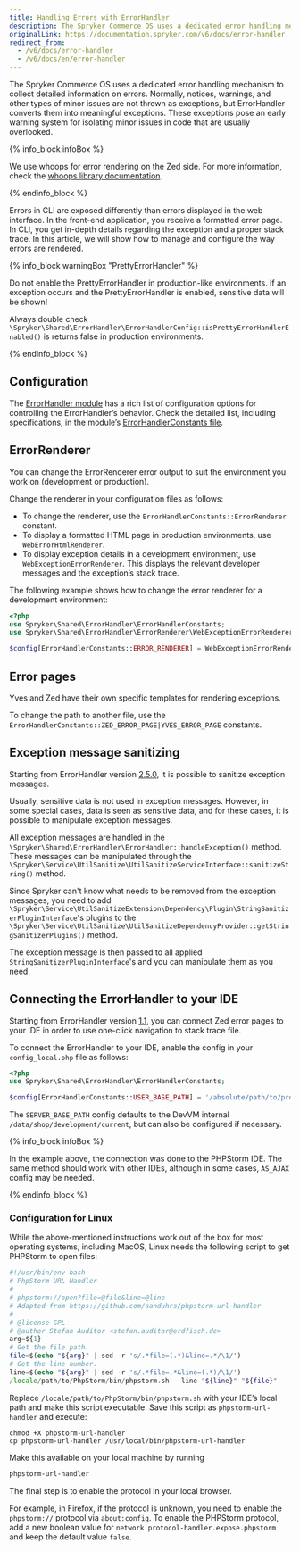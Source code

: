 ```yaml
---
title: Handling Errors with ErrorHandler
description: The Spryker Commerce OS uses a dedicated error handling mechanism to collect detailed error related information. The ErrorHandler handles notices, warnings and other types of minor issues usually not thrown as exceptions as strict as more serious errors.
originalLink: https://documentation.spryker.com/v6/docs/error-handler
redirect_from:
  - /v6/docs/error-handler
  - /v6/docs/en/error-handler
---
```


The Spryker Commerce OS uses a dedicated error handling mechanism to collect detailed information on errors. Normally, notices, warnings, and other types of minor issues are not thrown as exceptions, but ErrorHandler converts them into meaningful exceptions. These exceptions pose an early warning system for isolating minor issues in code that are usually overlooked.

{% info_block infoBox %}

We use whoops for error rendering on the Zed side. For more information, check the [whoops library documentation](https://filp.github.io/whoops/).

{% endinfo_block %}

Errors in CLI are exposed differently than errors displayed in the web interface. In the front-end application, you receive a formatted error page. In CLI, you get in-depth details regarding the exception and a proper stack trace. In this article, we will show how to manage and configure the way errors are rendered.

{% info_block warningBox "PrettyErrorHandler" %}

Do not enable the PrettyErrorHandler in production-like environments. If an exception occurs and the PrettyErrorHandler is enabled, sensitive data will be shown!

Always double check `\Spryker\Shared\ErrorHandler\ErrorHandlerConfig::isPrettyErrorHandlerEnabled()` is returns false in production environments.

{% endinfo_block %}

## Configuration
The [ErrorHandler module](https://github.com/spryker/error-handler) has a rich list of configuration options for controlling the ErrorHandler’s behavior. Check the detailed list, including specifications, in the module’s [ErrorHandlerConstants file](https://github.com/spryker/error-handler/blob/c1884be8035b42ea89a12cbfc69b2d4a68e34d82/src/Spryker/Shared/ErrorHandler/ErrorHandlerConstants.php).

## ErrorRenderer
You can change the ErrorRenderer error output to suit the environment you work on (development or production).

Change the renderer in your configuration files as follows:

* To change the renderer, use the `ErrorHandlerConstants::ErrorRenderer` constant.
* To display a formatted HTML page in production environments, use `WebErrorHtmlRenderer`.
* To display exception details in a development environment, use `WebExceptionErrorRenderer`. This displays the relevant developer messages and the exception’s stack trace.

The following example shows how to change the error renderer for a development environment:

```php
<?php
use Spryker\Shared\ErrorHandler\ErrorHandlerConstants;
use Spryker\Shared\ErrorHandler\ErrorRenderer\WebExceptionErrorRenderer;

$config[ErrorHandlerConstants::ERROR_RENDERER] = WebExceptionErrorRenderer::class;
```

## Error pages
Yves and Zed have their own specific templates for rendering exceptions.

To change the path to another file, use the `ErrorHandlerConstants::ZED_ERROR_PAGE|YVES_ERROR_PAGE` constants.

## Exception message sanitizing
Starting from ErrorHandler version [2.5.0](https://github.com/spryker/error-handler/releases/tag/2.5.0), it is possible to sanitize exception messages. 

Usually, sensitive data is not used in exception messages. However, in some special cases, data is seen as sensitive data, and for these cases, it is possible to manipulate exception messages.

All exception messages are handled in the `\Spryker\Shared\ErrorHandler\ErrorHandler::handleException()` method. These messages can be manipulated through the `\Spryker\Service\UtilSanitize\UtilSanitizeServiceInterface::sanitizeString()` method.

Since Spryker can't know what needs to be removed from the exception messages, you need to add `\Spryker\Service\UtilSanitizeExtension\Dependency\Plugin\StringSanitizerPluginInterface`'s plugins to the `\Spryker\Service\UtilSanitize\UtilSanitizeDependencyProvider::getStringSanitizerPlugins()` method.

The exception message is then passed to all applied `StringSanitizerPluginInterface`'s and you can manipulate them as you need.

## Connecting the ErrorHandler to your IDE
Starting from ErrorHandler version [1.1](https://github.com/spryker/error-handler/releases/tag/1.1.0), you can connect Zed error pages to your IDE in order to use one-click navigation to stack trace file.

To connect the ErrorHandler to your IDE, enable the config in your `config_local.php` file as follows:

```php
<?php
use Spryker\Shared\ErrorHandler\ErrorHandlerConstants;

$config[ErrorHandlerConstants::USER_BASE_PATH] = '/absolute/path/to/project';

```

The `SERVER_BASE_PATH` config defaults to the DevVM internal `/data/shop/development/current`, but can also be configured if necessary.

{% info_block infoBox %}

In the example above, the connection was done to the PHPStorm IDE. The same method should work with other IDEs, although in some cases, `AS_AJAX` config may be needed.

{% endinfo_block %}

### Configuration for Linux
While the above-mentioned instructions work out of the box for most operating systems, including MacOS, Linux needs the following script to get PHPStorm to open files:

```php
#!/usr/bin/env bash
# PhpStorm URL Handler
#
# phpstorm://open?file=@file&line=@line
# Adapted from https://github.com/sanduhrs/phpstorm-url-handler
#
# @license GPL
# @author Stefan Auditor <stefan.auditor@erdfisch.de>
arg=${1}
# Get the file path.
file=$(echo "${arg}" | sed -r 's/.*file=(.*)&line=.*/\1/')
# Get the line number.
line=$(echo "${arg}" | sed -r 's/.*file=.*&line=(.*)/\1/')
/locale/path/to/PhpStorm/bin/phpstorm.sh --line "${line}" "${file}"
```

Replace `/locale/path/to/PhpStorm/bin/phpstorm.sh` with your IDE’s local path and make this script executable. Save this script as `phpstorm-url-handler` and execute:

```
chmod +X phpstorm-url-handler
cp phpstorm-url-handler /usr/local/bin/phpstorm-url-handler
```

Make this available on your local machine by running

```Bash
phpstorm-url-handler
```

The final step is to enable the protocol in your local browser.

For example, in Firefox, if the protocol is unknown, you need to enable the `phpstorm://` protocol via `about:config`. To enable the PHPStorm protocol, add a new boolean value for `network.protocol-handler.expose.phpstorm` and keep the default value `false`.
